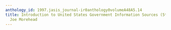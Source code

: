 ```yaml
---
anthology_id: 1997.jasis_journal-ir0anthology0volumeA48A5.14
title: Introduction to United States Government Information Sources (5th ed.), by
  Joe Morehead
---
```

